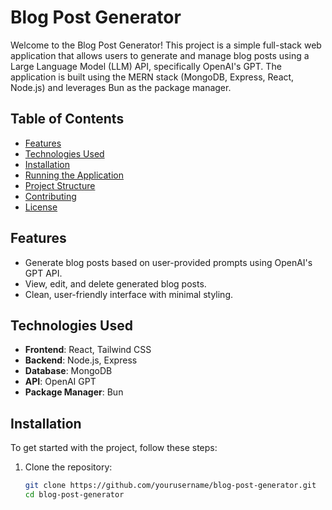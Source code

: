 # Blog Post Generator

Welcome to the Blog Post Generator! This project is a simple full-stack web application that allows users to generate and manage blog posts using a Large Language Model (LLM) API, specifically OpenAI's GPT. The application is built using the MERN stack (MongoDB, Express, React, Node.js) and leverages Bun as the package manager.

## Table of Contents
- [Features](#features)
- [Technologies Used](#technologies-used)
- [Installation](#installation)
- [Running the Application](#running-the-application)
- [Project Structure](#project-structure)
- [Contributing](#contributing)
- [License](#license)

## Features
- Generate blog posts based on user-provided prompts using OpenAI's GPT API.
- View, edit, and delete generated blog posts.
- Clean, user-friendly interface with minimal styling.

## Technologies Used
- **Frontend**: React, Tailwind CSS
- **Backend**: Node.js, Express
- **Database**: MongoDB
- **API**: OpenAI GPT
- **Package Manager**: Bun

## Installation

To get started with the project, follow these steps:

1. Clone the repository:
   ```bash
   git clone https://github.com/yourusername/blog-post-generator.git
   cd blog-post-generator
